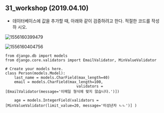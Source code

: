 ## 31_workshop (2019.04.10)



- 데이터베이스에 값을 추가할 때, 아래와 같이 검증하려고 한다. 적절한 코드를 작성하
  시오.

![1556160399479](C:\Users\student\AppData\Roaming\Typora\typora-user-images\1556160399479.png)

![1556160404756](C:\Users\student\AppData\Roaming\Typora\typora-user-images\1556160404756.png)



```
from django.db import models
from django.core.validators import EmailValidator, MinValueValidator

# Create your models here.
class Person(models.Model):
    last_name = models.CharField(max_length=40)
    email = models.CharField(max_length=100,
                                validators = [EmailValidator(message='이메일 형식에 맞지 않습니다.')])
                                
    age = models.IntegerField(validators =[MinValueValidator(limit_value=20, message='미성년자 ㄴㄴ')] )
```

